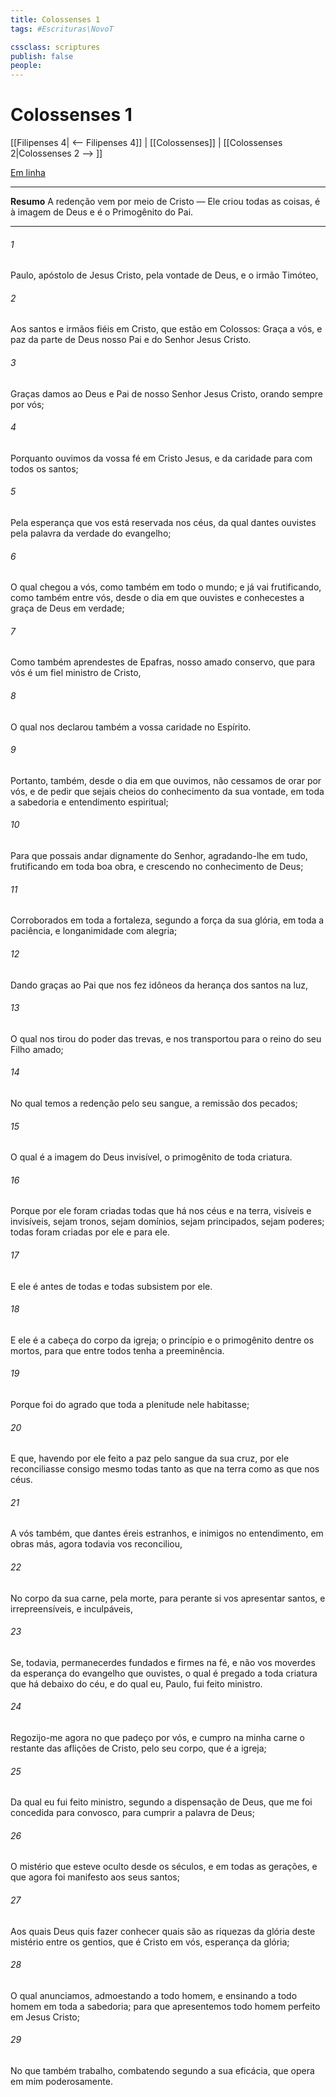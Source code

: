 ```yaml
---
title: Colossenses 1
tags: #Escrituras\NovoT

cssclass: scriptures
publish: false
people:
---
```


# Colossenses 1
[[Filipenses 4| <-- Filipenses 4]] | [[Colossenses]] | [[Colossenses 2|Colossenses 2 --> ]]

[Em linha](https://churchofjesuschrist.org/study/scriptures/nt/col/1?lang=por)

---
__Resumo__
A redenção vem por meio de Cristo — Ele criou todas as coisas, é à imagem de Deus e é o Primogênito do Pai.

---
###### 1 
Paulo, apóstolo de Jesus Cristo, pela vontade de Deus, e o irmão Timóteo,

###### 2 
Aos santos e irmãos fiéis em Cristo, que estão em Colossos: Graça a vós, e paz da parte de Deus nosso Pai e do Senhor Jesus Cristo.

###### 3 
Graças damos ao Deus e Pai de nosso Senhor Jesus Cristo, orando sempre por vós;

###### 4 
Porquanto ouvimos da vossa fé em Cristo Jesus, e da caridade  para com todos os santos;

###### 5 
Pela esperança que vos está reservada nos céus, da qual  dantes ouvistes pela palavra da verdade do evangelho;

###### 6 
O qual  chegou a vós, como também  em todo o mundo; e já vai frutificando, como também entre vós, desde o dia em que ouvistes e conhecestes a graça de Deus em verdade;

###### 7 
Como também  aprendestes de Epafras, nosso amado conservo, que para vós é um fiel ministro de Cristo,

###### 8 
O qual nos declarou também a vossa caridade no Espírito.

###### 9 
Portanto, também, desde o dia em que  ouvimos, não cessamos de orar por vós, e de pedir que sejais cheios do conhecimento da sua vontade, em toda a sabedoria e entendimento espiritual;

###### 10 
Para que possais andar dignamente  do Senhor, agradando-lhe em tudo, frutificando em toda boa obra, e crescendo no conhecimento de Deus;

###### 11 
Corroborados em toda a fortaleza, segundo a força da sua glória, em toda a paciência, e longanimidade com alegria;

###### 12 
Dando graças ao Pai que nos fez idôneos  da herança dos santos na luz,

###### 13 
O qual nos tirou do poder das trevas, e nos transportou para o reino do seu Filho amado;

###### 14 
No qual temos a redenção pelo seu sangue,  a remissão dos pecados;

###### 15 
O qual é a imagem do Deus invisível, o primogênito de toda criatura.

###### 16 
Porque por ele foram criadas todas  que há nos céus e na terra, visíveis e invisíveis, sejam tronos, sejam domínios, sejam principados, sejam poderes; todas  foram criadas por ele e para ele.

###### 17 
E ele é antes de todas  e todas  subsistem por ele.

###### 18 
E ele é a cabeça do corpo da igreja;  o princípio e o primogênito dentre os mortos, para que entre todos tenha a preeminência.

###### 19 
Porque foi do agrado  que toda a plenitude nele habitasse;

###### 20 
E que, havendo por ele feito a paz pelo sangue da sua cruz, por ele reconciliasse consigo mesmo todas  tanto as que  na terra como as que  nos céus.

###### 21 
A vós também, que dantes éreis estranhos, e inimigos no entendimento, em obras más, agora todavia vos reconciliou,

###### 22 
No corpo da sua carne, pela morte, para perante si vos apresentar santos, e irrepreensíveis, e inculpáveis,

###### 23 
Se, todavia, permanecerdes fundados e firmes na fé, e não vos moverdes da esperança do evangelho que ouvistes, o qual é pregado a toda criatura que há debaixo do céu, e do qual eu, Paulo, fui feito ministro.

###### 24 
Regozijo-me agora no que padeço por vós, e cumpro na minha carne o restante das aflições de Cristo, pelo seu corpo, que é a igreja;

###### 25 
Da qual eu fui feito ministro, segundo a dispensação de Deus, que me foi concedida para convosco, para cumprir a palavra de Deus;

###### 26 
O mistério que esteve oculto desde  os séculos, e em todas as gerações, e que agora foi manifesto aos seus santos;

###### 27 
Aos quais Deus quis fazer conhecer quais são as riquezas da glória deste mistério entre os gentios, que é Cristo em vós, esperança da glória;

###### 28 
O qual anunciamos, admoestando a todo homem, e ensinando a todo homem em toda a sabedoria; para que apresentemos todo homem perfeito em Jesus Cristo;

###### 29 
No que também trabalho, combatendo segundo a sua eficácia, que opera em mim poderosamente.

